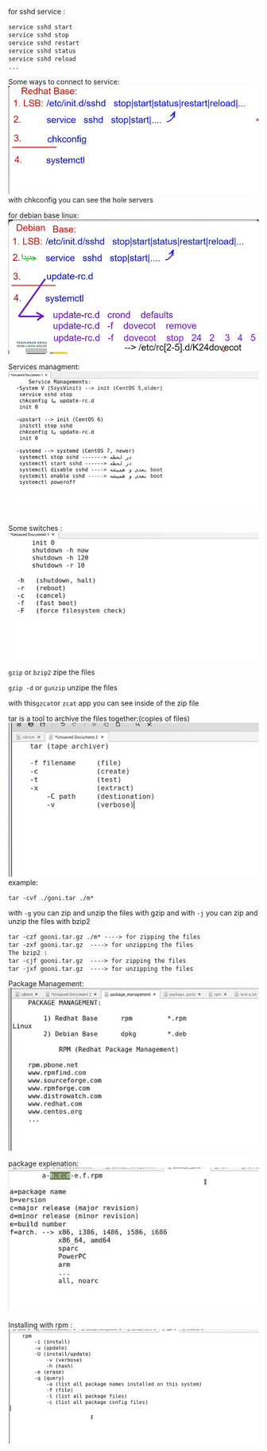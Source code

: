 for sshd service : 
```
service sshd start 
service sshd stop 
service sshd restart 
service sshd status 
service sshd reload
...
``` 
Some ways to connect to service: 
![alt text](assets/image28.png)
with chkconfig you can see the hole servers

for debian base linux:
![alt text](assets/image29.png)


Services managment:
![alt text](assets/image30.png)

Some switches : 
![alt text](assets/image31.png)

`gzip` or `bzip2` zipe the files

`gzip -d` or `gunzip` unzipe the files

with this`gzcat`or `zcat` app you can see inside of the zip file

tar is a tool to archive the files together:(copies of files)
![alt text](assets/image32.png)
example:
```
tar -cvf ./goni.tar ./m*
```
with `-g` you  can zip and unzip the files with gzip and with `-j` you can zip and unzip the files with bzip2
```
tar -czf gooni.tar.gz ./m* ----> for zipping the files
tar -zxf gooni.tar.gz  ----> for unzipping the files
The bzip2 :
tar -cjf gooni.tar.gz  ----> for zipping the files
tar -jxf gooni.tar.gz  ----> for unzipping the files
```

Package Management:
![alt text](assets/image33.png)

package explenation: 
![alt text](assets/image34.png)

Installing with rpm :
![alt text](assets/image35.png)